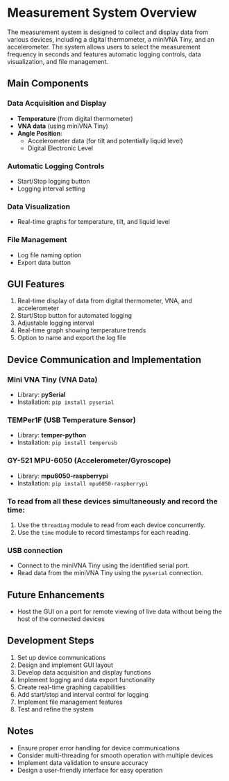 # Measurement System Overview

The measurement system is designed to collect and display data from various devices, including a digital thermometer, a miniVNA Tiny, and an accelerometer. The system allows users to select the measurement frequency in seconds and features automatic logging controls, data visualization, and file management.

## Main Components

### Data Acquisition and Display

- **Temperature** (from digital thermometer)
- **VNA data** (using miniVNA Tiny)
- **Angle Position**:
  - Accelerometer data (for tilt and potentially liquid level)
  - Digital Electronic Level

### Automatic Logging Controls

- Start/Stop logging button
- Logging interval setting

### Data Visualization

- Real-time graphs for temperature, tilt, and liquid level

### File Management

- Log file naming option
- Export data button

## GUI Features

1. Real-time display of data from digital thermometer, VNA, and accelerometer
2. Start/Stop button for automated logging
3. Adjustable logging interval
4. Real-time graph showing temperature trends
5. Option to name and export the log file

## Device Communication and Implementation

### Mini VNA Tiny (VNA Data)

- Library: **pySerial**
- Installation: `pip install pyserial`

### TEMPer1F (USB Temperature Sensor)

- Library: **temper-python**
- Installation: `pip install temperusb`

### GY-521 MPU-6050 (Accelerometer/Gyroscope)

- Library: **mpu6050-raspberrypi**
- Installation: `pip install mpu6050-raspberrypi`

### To read from all these devices simultaneously and record the time:

1. Use the `threading` module to read from each device concurrently.
2. Use the `time` module to record timestamps for each reading.

### USB connection

- Connect to the miniVNA Tiny using the identified serial port.
- Read data from the miniVNA Tiny using the `pyserial` connection.

## Future Enhancements

- Host the GUI on a port for remote viewing of live data without being the host of the connected devices

## Development Steps

1. Set up device communications
2. Design and implement GUI layout
3. Develop data acquisition and display functions
4. Implement logging and data export functionality
5. Create real-time graphing capabilities
6. Add start/stop and interval control for logging
7. Implement file management features
8. Test and refine the system

## Notes

- Ensure proper error handling for device communications
- Consider multi-threading for smooth operation with multiple devices
- Implement data validation to ensure accuracy
- Design a user-friendly interface for easy operation
